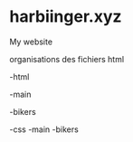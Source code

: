 # harbiinger.xyz
My website

organisations des fichiers html 

-html

  -main
  
  -bikers
  
-css
  -main
  -bikers
